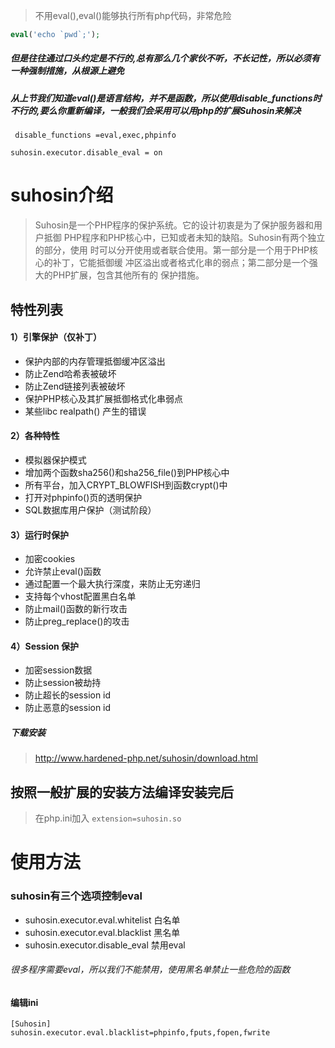 >不用eval(),eval()能够执行所有php代码，非常危险
```php
eval('echo `pwd`;');
```
##### 但是往往通过口头约定是不行的,总有那么几个家伙不听，不长记性，所以必须有一种强制措施，从根源上避免

##### 从上节我们知道eval()是语言结构，并不是函数，所以使用disable_functions时不行的,要么你重新编译，一般我们会采用可以用php的扩展**Suhosin**来解决
``` disable_functions =eval,exec,phpinfo```

```suhosin.executor.disable_eval = on ```

# suhosin介绍
> Suhosin是一个PHP程序的保护系统。它的设计初衷是为了保护服务器和用户抵御
PHP程序和PHP核心中，已知或者未知的缺陷。Suhosin有两个独立的部分，使用
时可以分开使用或者联合使用。第一部分是一个用于PHP核心的补丁，它能抵御缓
冲区溢出或者格式化串的弱点；第二部分是一个强大的PHP扩展，包含其他所有的
保护措施。

## 特性列表
#### 1）引擎保护（仅补丁）
* 保护内部的内存管理抵御缓冲区溢出
* 防止Zend哈希表被破坏
* 防止Zend链接列表被破坏
* 保护PHP核心及其扩展抵御格式化串弱点
* 某些libc realpath() 产生的错误
#### 2）各种特性
* 模拟器保护模式
* 增加两个函数sha256()和sha256_file()到PHP核心中
* 所有平台，加入CRYPT_BLOWFISH到函数crypt()中
* 打开对phpinfo()页的透明保护
* SQL数据库用户保护（测试阶段）
#### 3）运行时保护
* 加密cookies
* 允许禁止eval()函数
* 通过配置一个最大执行深度，来防止无穷递归
* 支持每个vhost配置黑白名单
* 防止mail()函数的新行攻击
* 防止preg_replace()的攻击
#### 4）Session 保护
* 加密session数据
* 防止session被劫持
* 防止超长的session id
* 防止恶意的session id

##### 下载安装
> http://www.hardened-php.net/suhosin/download.html

## 按照一般扩展的安装方法编译安装完后
> 在php.ini加入 ```extension=suhosin.so```

# 使用方法

### suhosin有三个选项控制eval
* suhosin.executor.eval.whitelist 白名单
* suhosin.executor.eval.blacklist 黑名单
* suhosin.executor.disable_eval 禁用eval
###### 很多程序需要eval，所以我们不能禁用，使用黑名单禁止一些危险的函数

#### 编辑ini
```
[Suhosin]
suhosin.executor.eval.blacklist=phpinfo,fputs,fopen,fwrite
```




